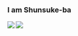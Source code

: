 ### I am Shunsuke-ba
  <img align="left" src="https://github-readme-stats.vercel.app/api?username=Shunsuke-ba&show_icons=true">
  <img align="left" src="https://github-readme-stats.vercel.app/api/top-langs/?username=Shunsuke-ba&hide=html">
